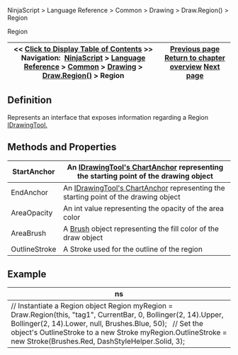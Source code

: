 ﻿
NinjaScript > Language Reference > Common > Drawing > Draw.Region() > Region

Region

| << [Click to Display Table of Contents](region.md) >> **Navigation:**     [NinjaScript](ninjascript.md) > [Language Reference](language_reference_wip.md) > [Common](common.md) > [Drawing](drawing.md) > [Draw.Region()](draw_region.md) > Region | [Previous page](draw_region.md) [Return to chapter overview](draw_region.md) [Next page](draw_regionhighlightx.md) |
| --- | --- |
## Definition
Represents an interface that exposes information regarding a Region [IDrawingTool.](idrawingtool.md)
 
## Methods and Properties

| StartAnchor | An [IDrawingTool's ChartAnchor](idrawingtool.htm#chartanchor) representing the starting point of the drawing object |
| --- | --- |
| EndAnchor | An [IDrawingTool's ChartAnchor](idrawingtool.htm#chartanchor) representing the starting point of the drawing object |
| AreaOpacity | An int value representing the opacity of the area color |
| AreaBrush | A [Brush](http://msdn.microsoft.com/en-us/library/system.windows.media.brush(v=vs.110).aspx) object representing the fill color of the draw object |
| OutlineStroke | A Stroke used for the outline of the region |
## 
## 
## Example

| ns |
| --- |
| // Instantiate a Region object Region myRegion = Draw.Region(this, "tag1", CurrentBar, 0, Bollinger(2, 14).Upper, Bollinger(2, 14).Lower, null, Brushes.Blue, 50);    // Set the object's OutlineStroke to a new Stroke myRegion.OutlineStroke = new Stroke(Brushes.Red, DashStyleHelper.Solid, 3); |
